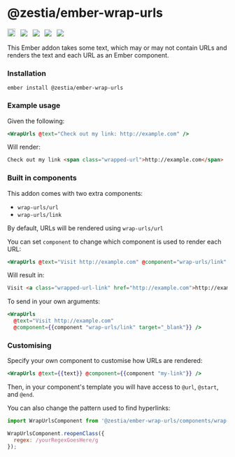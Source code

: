 # @zestia/ember-wrap-urls

<a href="https://badge.fury.io/js/%40zestia%2Fember-wrap-urls"><img src="https://badge.fury.io/js/%40zestia%2Fember-wrap-urls.svg" alt="npm version" height="18"></a> &nbsp;
 <a href="http://travis-ci.org/zestia/ember-wrap-urls"><img src="https://travis-ci.org/zestia/ember-wrap-urls.svg?branch=master"></a> &nbsp; <a href="https://david-dm.org/zestia/ember-wrap-urls#badge-embed"><img src="https://david-dm.org/zestia/ember-wrap-urls.svg"></a> &nbsp; <a href="https://david-dm.org/zestia/ember-wrap-urls#dev-badge-embed"><img src="https://david-dm.org/zestia/ember-wrap-urls/dev-status.svg"></a> &nbsp; <a href="https://emberobserver.com/addons/@zestia/ember-wrap-urls"><img src="https://emberobserver.com/badges/-zestia-ember-wrap-urls.svg"></a>

This Ember addon takes some text, which may or may not contain URLs and renders the text and each URL as an Ember component.

### Installation
```
ember install @zestia/ember-wrap-urls
```

### Example usage

Given the following:

```handlebars
<WrapUrls @text="Check out my link: http://example.com" />
```

Will render:

```html
Check out my link <span class="wrapped-url">http://example.com</span>
```

### Built in components

This addon comes with two extra components:

* `wrap-urls/url`
* `wrap-urls/link`

By default, URLs will be rendered using `wrap-urls/url`

You can set `component` to change which component is used to render each URL:

```handlebars
<WrapUrls @text="Visit http://example.com" @component="wrap-urls/link" />
```

Will result in:

```html
Visit <a class="wrapped-url-link" href="http://example.com">http://example.com</a>
```

To send in your own arguments:

```handlebars
<WrapUrls
  @text="Visit http://example.com"
  @component={{component "wrap-urls/link" target="_blank"}} />
```

### Customising

Specify your own component to customise how URLs are rendered:

```handlebars
<WrapUrls @text={{text}} @component={{component "my-link"}} />
```

Then, in your component's template you will have access to `@url`, `@start`, and `@end`.

You can also change the pattern used to find hyperlinks:

```javascript
import WrapUrlsComponent from '@zestia/ember-wrap-urls/components/wrap-urls';

WrapUrlsComponent.reopenClass({
  regex: /yourRegexGoesHere/g
});
```
